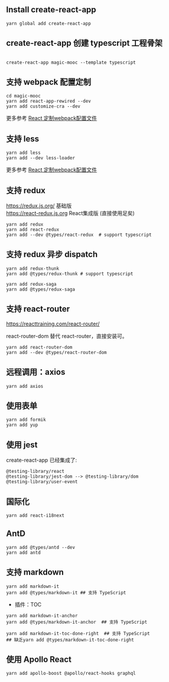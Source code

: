 ## Install create-react-app 

```
yarn global add create-react-app 
```

## create-react-app 创建 typescript 工程骨架

```

create-react-app magic-mooc --template typescript
```

## 支持 webpack 配置定制

```
cd magic-mooc
yarn add react-app-rewired --dev
yarn add customize-cra --dev
```

更多参考 [React 定制webpack配置文件](http://note.youdao.com/noteshare?id=a57adfa9f74ffeacefa4b91a4238c917)

## 支持 less

```
yarn add less
yarn add --dev less-loader
```

更多参考 [React 定制webpack配置文件](http://note.youdao.com/noteshare?id=a57adfa9f74ffeacefa4b91a4238c917)

## 支持 redux

https://redux.js.org/ 基础版  
https://react-redux.js.org React集成版 (直接使用足矣)
```
yarn add redux
yarn add react-redux
yarn add --dev @types/react-redux  # support typescript
```

## 支持 redux 异步 dispatch

```
yarn add redux-thunk
yarn add @types/redux-thunk # support typescript

yarn add redux-saga
yarn add @types/redux-saga
```

## 支持 react-router

https://reacttraining.com/react-router/

react-router-dom  替代 react-router，直接安装可。

```
yarn add react-router-dom
yarn add --dev @types/react-router-dom 
```

## 远程调用：axios

```
yarn add axios
```

## 使用表单

```
yarn add formik
yarn add yup
```

## 使用 jest

create-react-app 已经集成了:
```
@testing-library/react
@testing-library/jest-dom --> @testing-library/dom
@testing-library/user-event
```

## 国际化

```
yarn add react-i18next
```

## AntD
```
yarn add @types/antd --dev
yarn add antd
```

## 支持 markdown

```
yarn add markdown-it
yarn add @types/markdown-it ## 支持 TypeScript

```

* 插件：TOC

```
yarn add markdown-it-anchor
yarn add @types/markdown-it-anchor  ## 支持 TypeScript

yarn add markdown-it-toc-done-right  ## 支持 TypeScript
## 缺乏yarn add @types/markdown-it-toc-done-right
```

## 使用 Apollo React

```
yarn add apollo-boost @apollo/react-hooks graphql
```
